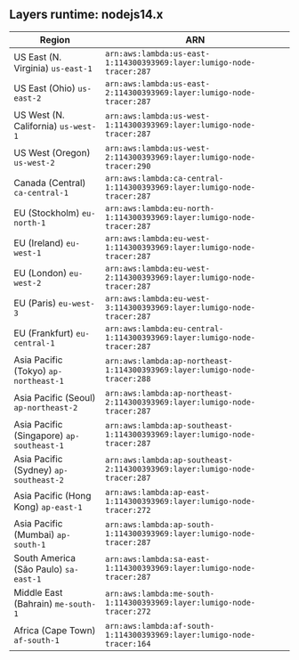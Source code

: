 Layers runtime: nodejs14.x
----
| Region | ARN |
| --- | --- |
|US East (N. Virginia)  `us-east-1`|`arn:aws:lambda:us-east-1:114300393969:layer:lumigo-node-tracer:287`|
|US East (Ohio)  `us-east-2`|`arn:aws:lambda:us-east-2:114300393969:layer:lumigo-node-tracer:287`|
|US West (N. California)  `us-west-1`|`arn:aws:lambda:us-west-1:114300393969:layer:lumigo-node-tracer:287`|
|US West (Oregon)  `us-west-2`|`arn:aws:lambda:us-west-2:114300393969:layer:lumigo-node-tracer:290`|
|Canada (Central)  `ca-central-1`|`arn:aws:lambda:ca-central-1:114300393969:layer:lumigo-node-tracer:287`|
|EU (Stockholm)  `eu-north-1`|`arn:aws:lambda:eu-north-1:114300393969:layer:lumigo-node-tracer:287`|
|EU (Ireland)  `eu-west-1`|`arn:aws:lambda:eu-west-1:114300393969:layer:lumigo-node-tracer:287`|
|EU (London)  `eu-west-2`|`arn:aws:lambda:eu-west-2:114300393969:layer:lumigo-node-tracer:287`|
|EU (Paris)  `eu-west-3`|`arn:aws:lambda:eu-west-3:114300393969:layer:lumigo-node-tracer:287`|
|EU (Frankfurt)  `eu-central-1`|`arn:aws:lambda:eu-central-1:114300393969:layer:lumigo-node-tracer:287`|
|Asia Pacific (Tokyo)  `ap-northeast-1`|`arn:aws:lambda:ap-northeast-1:114300393969:layer:lumigo-node-tracer:288`|
|Asia Pacific (Seoul)  `ap-northeast-2`|`arn:aws:lambda:ap-northeast-2:114300393969:layer:lumigo-node-tracer:287`|
|Asia Pacific (Singapore)  `ap-southeast-1`|`arn:aws:lambda:ap-southeast-1:114300393969:layer:lumigo-node-tracer:287`|
|Asia Pacific (Sydney)  `ap-southeast-2`|`arn:aws:lambda:ap-southeast-2:114300393969:layer:lumigo-node-tracer:287`|
|Asia Pacific (Hong Kong)  `ap-east-1`|`arn:aws:lambda:ap-east-1:114300393969:layer:lumigo-node-tracer:272`|
|Asia Pacific (Mumbai)  `ap-south-1`|`arn:aws:lambda:ap-south-1:114300393969:layer:lumigo-node-tracer:287`|
|South America (São Paulo)  `sa-east-1`|`arn:aws:lambda:sa-east-1:114300393969:layer:lumigo-node-tracer:287`|
|Middle East (Bahrain)  `me-south-1`|`arn:aws:lambda:me-south-1:114300393969:layer:lumigo-node-tracer:272`|
|Africa (Cape Town)  `af-south-1`|`arn:aws:lambda:af-south-1:114300393969:layer:lumigo-node-tracer:164`|
